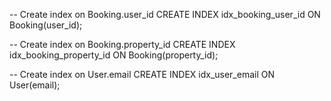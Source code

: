 

-- Create index on Booking.user_id
CREATE INDEX idx_booking_user_id ON Booking(user_id);

-- Create index on Booking.property_id
CREATE INDEX idx_booking_property_id ON Booking(property_id);

-- Create index on User.email
CREATE INDEX idx_user_email ON User(email);
